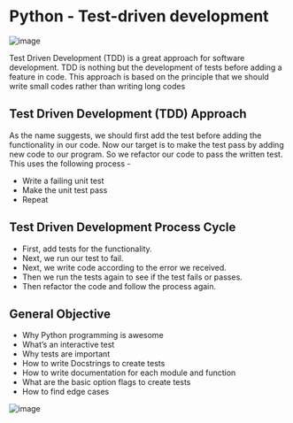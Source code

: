 # Python - Test-driven development

![image](https://user-images.githubusercontent.com/105078661/210112684-69c7e407-845d-4990-8de4-6a9e27667da2.png)

Test Driven Development (TDD) is a great approach for software development. TDD is nothing but the development of tests before adding a feature in code. This approach is based on the principle that we should write small codes rather than writing long codes

## Test Driven Development (TDD) Approach
As the name suggests, we should first add the test before adding the functionality in our code. Now our target is to make the test pass by adding new code to our program. So we refactor our code to pass the written test. This uses the following process -
* Write a failing unit test
* Make the unit test pass
* Repeat

## Test Driven Development Process Cycle
* First, add tests for the functionality.
* Next, we run our test to fail.
* Next, we write code according to the error we received.
* Then we run the tests again to see if the test fails or passes.
* Then refactor the code and follow the process again.

## General Objective
- Why Python programming is awesome
- What’s an interactive test
- Why tests are important
- How to write Docstrings to create tests
- How to write documentation for each module and function
- What are the basic option flags to create tests
- How to find edge cases



![image](https://user-images.githubusercontent.com/105078661/210112148-4d7dd484-f8e1-4ae2-a788-dfd84d214cd0.png)
